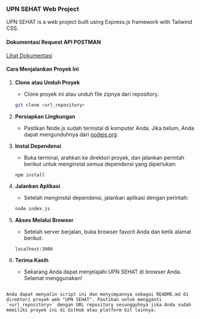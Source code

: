 ### UPN SEHAT Web Project

UPN SEHAT is a web project built using Express.js framework with Tailwind CSS.
#### Dokumentasi Request API POSTMAN

[Lihat Dokumentasi](https://documenter.getpostman.com/view/29261916/2sA3XQi2eK)

#### Cara Menjalankan Proyek Ini

1. **Clone atau Unduh Proyek**
   - Clone proyek ini atau unduh file zipnya dari repository.

   ```bash
   git clone <url_repository>
   
2. **Persiapkan Lingkungan**
   - Pastikan Node.js sudah terinstal di komputer Anda. Jika belum, Anda dapat mengunduhnya dari [nodejs.org](https://nodejs.org).

3. **Instal Dependensi**
   - Buka terminal, arahkan ke direktori proyek, dan jalankan perintah berikut untuk menginstal semua dependensi yang diperlukan:

   ```bash
   npm install
   ```

4. **Jalankan Aplikasi**
   - Setelah menginstal dependensi, jalankan aplikasi dengan perintah:

   ```bash
   node index.js
   ```

5. **Akses Melalui Browser**
   - Setelah server berjalan, buka browser favorit Anda dan ketik alamat berikut:

   ```
   localhost:3000
   ```

6. **Terima Kasih**
   - Sekarang Anda dapat menjelajahi UPN SEHAT di browser Anda. Selamat menggunakan!

```

Anda dapat menyalin script ini dan menyimpannya sebagai README.md di direktori proyek web "UPN SEHAT". Pastikan untuk mengganti `<url_repository>` dengan URL repository sesungguhnya jika Anda sudah memiliki proyek ini di GitHub atau platform Git lainnya.
